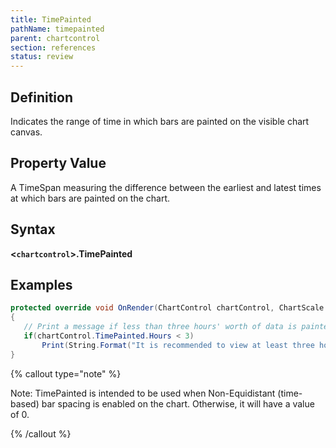 ```yaml
---
title: TimePainted
pathName: timepainted
parent: chartcontrol
section: references
status: review
---
```


## Definition

Indicates the range of time in which bars are painted on the visible chart canvas.

## Property Value

A TimeSpan measuring the difference between the earliest and latest times at which bars are painted on the chart.

## Syntax

**<`chartcontrol`>.TimePainted**

## Examples

```csharp
protected override void OnRender(ChartControl chartControl, ChartScale chartScale)
{
   // Print a message if less than three hours' worth of data is painted on the chart canvas
   if(chartControl.TimePainted.Hours < 3)
       Print(String.Format("It is recommended to view at least three hours worth of data on your chart with this indicator. You are currently viewing {0}", chartControl.TimePainted));
}
```

{% callout type="note" %}

Note: TimePainted is intended to be used when Non-Equidistant (time-based) bar spacing is enabled on the chart. Otherwise, it will have a value of 0.

{% /callout %}
